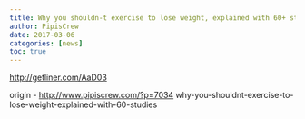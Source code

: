 ```yaml
---
title: Why you shouldn-t exercise to lose weight, explained with 60+ studies
author: PipisCrew
date: 2017-03-06
categories: [news]
toc: true
---
```


http://getliner.com/AaD03

origin - http://www.pipiscrew.com/?p=7034 why-you-shouldnt-exercise-to-lose-weight-explained-with-60-studies